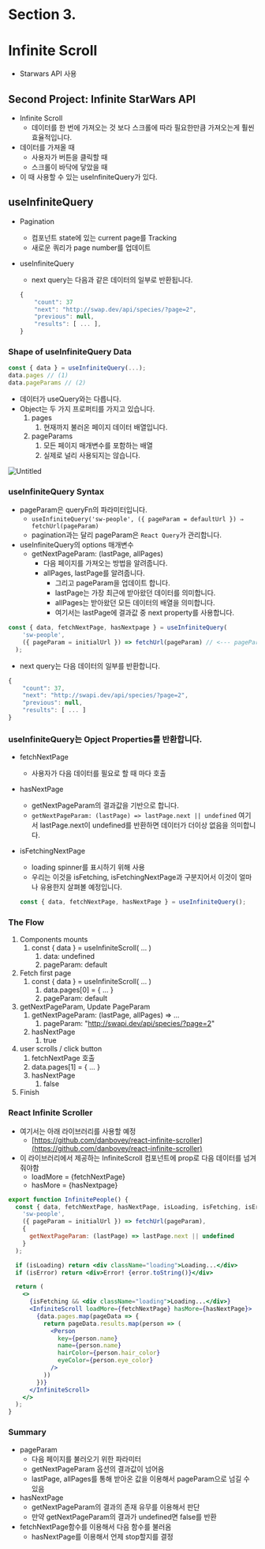 # Section 3.

# Infinite Scroll

- Starwars API 사용

## Second Project: Infinite StarWars API

- Infinite Scroll
    - 데이터를 한 번에 가져오는 것 보다 스크롤에 따라 필요한만큼 가져오는게 훨씬 효율적입니다.
- 데이터를 가져올 때
    - 사용자가 버튼을 클릭할 때
    - 스크롤이 바닥에 닿았을 때
- 이 때 사용할 수 있는 useInfiniteQuery가 있다.

## useInfiniteQuery

- Pagination
    - 컴포넌트 state에 있는 current page를 Tracking
    - 새로운 쿼리가 page number를 업데이트
- useInfiniteQuery
    - next query는 다음과 같은 데이터의 일부로 반환됩니다.

    ```jsx
    {
    	"count": 37
    	"next": "http://swap.dev/api/species/?page=2",
    	"previous": null,
    	"results": [ ... ],
    }
    ```

### Shape of useInfiniteQuery Data

```jsx
const { data } = useInfiniteQuery(...);
data.pages // (1)
data.pageParams // (2)
```

- 데이터가 useQuery와는 다릅니다.
- Object는 두 가지 프로퍼티를 가지고 있습니다.
    1. pages
        1. 현재까지 불러온 페이지 데이터 배열입니다.
    2. pageParams
        1. 모든 페이지 매개변수를 포함하는 배열
        2. 실제로 널리 사용되지는 않습니다.

![Untitled](Section%203%20cf5eba22e8c1433aba78f924be0736e0/Untitled.png)

### useInfiniteQuery Syntax

- pageParam은 queryFn의 파라미터입니다.
    - `useInfiniteQuery('sw-people', ({ pageParam = defaultUrl }) ⇒ fetchUrl(pageParam)`
    - pagination과는 달리 pageParam은 `React Query`가 관리합니다.
- useInfiniteQuery의 options 매개변수
    - getNextPageParam: (lastPage, allPages)
        - 다음 페이지를 가져오는 방법을 알려줍니다.
        - allPages, lastPage를 알려줍니다.
            - 그리고 pageParam을 업데이트 합니다.
            - lastPage는 가장 최근에 받아왔던 데이터를 의미합니다.
            - allPages는 받아왔던 모든 데이터의 배열을 의미합니다.
            - 여기서는 lastPage에 결과값 중 next property를 사용합니다.

```jsx
const { data, fetchNextPage, hasNextpage } = useInfiniteQuery(
    'sw-people',
    ({ pageParam = initialUrl }) => fetchUrl(pageParam) // <--- pageParam
  );
```

- next query는 다음 데이터의 일부를 반환합니다.

```jsx
{
	"count": 37,
	"next": "http://swapi.dev/api/species/?page=2",
	"previous": null,
	"results": [ ... ]
}
```

### useInfiniteQuery는 Opject Properties를 반환합니다.

- fetchNextPage
    - 사용자가 다음 데이터를 필요로 할 때 마다 호출
- hasNextPage
    - getNextPageParam의 결과값을 기반으로 합니다.
    - `getNextPageParam: (lastPage) => lastPage.next || undefined` 여기서 lastPage.next이 undefined를 반환하면 데이터가 더이상 없음을 의미합니다.
- isFetchingNextPage
    - loading spinner를 표시하기 위해 사용
    - 우리는 이것을 isFetching, isFetchingNextPage과 구분지어서 이것이 얼마나 유용한지 살펴볼 예정입니다.

    ```jsx
    const { data, fetchNextPage, hasNextPage } = useInfiniteQuery();
    ```

### The Flow

1. Components mounts
    1. const { data } = useInfiniteScroll( ... )
        1. data: undefined
        2. pageParam: default
2. Fetch first page
    1. const { data } = useInfiniteScroll( ... )
        1. data.pages[0] = { ... }
        2. pageParam: default
3. getNextPageParam, Update PageParam
    1. getNextPageParam: (lastPage, allPages) ⇒ ...
        1. pageParam: "http://swapi.dev/api/species/?page=2"
    2. hasNextPage
        1. true
4. user scrolls / click button
    1. fetchNextPage 호출
    2. data.pages[1] = { ... }
    3. hasNextPage
        1. false
5. Finish

### React Infinite Scroller

- 여기서는 아래 라이브러리를 사용할 예정
    - [https://github.com/danbovey/react-infinite-scroller](https://github.com/danbovey/react-infinite-scroller)
- 이 라이브러리에서 제공하는 InfiniteScroll 컴포넌트에 prop로 다음 데이터를 넘겨줘야함
    - loadMore = {fetchNextPage}
    - hasMore = {hasNextpage}

```jsx
export function InfinitePeople() {
  const { data, fetchNextPage, hasNextPage, isLoading, isFetching, isError, error } = useInfiniteQuery(
    'sw-people',
    ({ pageParam = initialUrl }) => fetchUrl(pageParam),
    {
      getNextPageParam: (lastPage) => lastPage.next || undefined
    }
  );

  if (isLoading) return <div className="loading">Loading...</div>
  if (isError) return <div>Error! {error.toString()}</div>

  return (
    <>
      {isFetching && <div className="loading">Loading...</div>}
      <InfiniteScroll loadMore={fetchNextPage} hasMore={hasNextPage}>
        {data.pages.map(pageData => {
          return pageData.results.map(person => (
            <Person 
              key={person.name} 
              name={person.name} 
              hairColor={person.hair_color}
              eyeColor={person.eye_color}
            />
          ))
        })}
      </InfiniteScroll>
    </>
  );
}
```

### Summary

- pageParam
    - 다음 페이지를 불러오기 위한 파라미터
    - getNextPageParam 옵션의 결과값이 넘어옴
    - lastPage, allPages를 통해 받아온 값을 이용해서 pageParam으로 넘길 수 있음
- hasNextPage
    - getNextPageParam의 결과의 존재 유무를 이용해서 판단
    - 만약 getNextPageParam의 결과가 undefined면 false를 반환
- fetchNextPage함수를 이용해서 다음 함수를 불러옴
    - hasNextPage를 이용해서 언제 stop할지를 결정